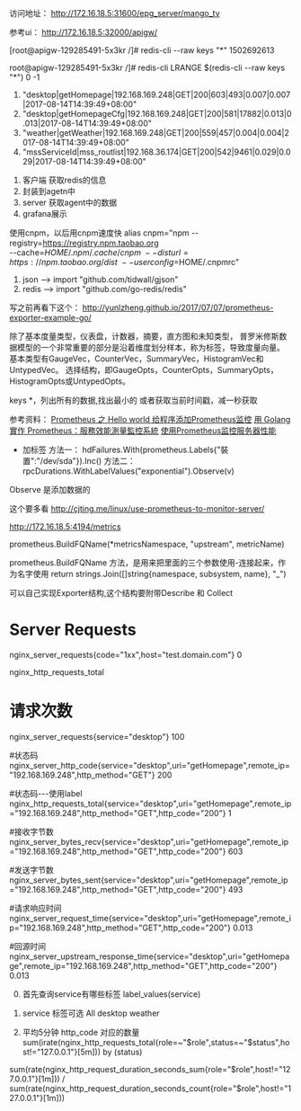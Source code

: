 访问地址：
http://172.16.18.5:31600/epg_server/mango_tv

参考ui：
http://172.16.18.5:32000/apigw/

[root@apigw-129285491-5x3kr /]# redis-cli --raw keys "*"
1502692613

root@apigw-129285491-5x3kr /]# redis-cli LRANGE  $(redis-cli --raw keys "*") 0 -1 
1) "desktop|getHomepage|192.168.169.248|GET|200|603|493|0.007|0.007|2017-08-14T14:39:49+08:00"
2) "desktop|getHomepageCfg|192.168.169.248|GET|200|581|17882|0.013|0.013|2017-08-14T14:39:49+08:00"
3) "weather|getWeather|192.168.169.248|GET|200|559|457|0.004|0.004|2017-08-14T14:39:49+08:00"
4) "mssServiceId|mss_routlist|192.168.36.174|GET|200|542|9461|0.029|0.029|2017-08-14T14:39:49+08:00"



1. 客户端 获取redis的信息
2. 封装到agetn中
3. server 获取agent中的数据
4. grafana展示



使用cnpm，以后用cnpm速度快
alias cnpm="npm --registry=https://registry.npm.taobao.org \
--cache=$HOME/.npm/.cache/cnpm \
--disturl=https://npm.taobao.org/dist \
--userconfig=$HOME/.cnpmrc"


1. json --> import "github.com/tidwall/gjson"
2. redis --> import "github.com/go-redis/redis"

写之前再看下这个：
http://yunlzheng.github.io/2017/07/07/prometheus-exporter-example-go/


除了基本度量类型，仪表盘，计数器，摘要，直方图和未知类型，
普罗米修斯数据模型的一个非常重要的部分是沿着维度划分样本，称为标签，导致度量向量。
基本类型有GaugeVec，CounterVec，SummaryVec，HistogramVec和UntypedVec。
选择结构，即GaugeOpts，CounterOpts，SummaryOpts，HistogramOpts或UntypedOpts。



keys *，列出所有的数据,找出最小的   或者获取当前时间戳，减一秒获取


参考资料：
[Prometheus 之 Hello world
](https://bugs.ltd/article/1501476325406?p=1&m=0)
[给程序添加Prometheus监控](https://mzh.io/%E7%BB%99%E7%A8%8B%E5%BA%8F%E6%B7%BB%E5%8A%A0Prometheus%E7%9B%91%E6%8E%A7)
[用 Golang 實作 Prometheus：服務效能測量監控系統](https://yami.io/golang-prometheus/)
[使用Prometheus监控服务器性能](http://cjting.me/linux/use-prometheus-to-monitor-server/)

+ 加标签
方法一：
hdFailures.With(prometheus.Labels{"裝置":"/dev/sda"}).Inc()
方法二：
rpcDurations.WithLabelValues("exponential").Observe(v)


Observe 是添加数据的


这个要多看
http://cjting.me/linux/use-prometheus-to-monitor-server/

http://172.16.18.5:4194/metrics



prometheus.BuildFQName(*metricsNamespace, "upstream", metricName)

prometheus.BuildFQName 方法，是用来把里面的三个参数使用-连接起来，作为名字使用
return strings.Join([]string{namespace, subsystem, name}, "_")




可以自己实现Exporter结构,这个结构要附带Describe 和 Collect



# Server Requests
nginx_server_requests{code="1xx",host="test.domain.com"} 0


nginx_http_requests_total

# 请求次数
nginx_server_requests{service="desktop"} 100

#状态码
nginx_server_http_code{service="desktop",uri="getHomepage",remote_ip="192.168.169.248",http_method="GET"} 200

#状态码---使用label
nginx_http_requests_total{service="desktop",uri="getHomepage",remote_ip="192.168.169.248",http_method="GET",http_code="200"} 1

#接收字节数
nginx_server_bytes_recv{service="desktop",uri="getHomepage",remote_ip="192.168.169.248",http_method="GET",http_code="200"} 603

#发送字节数
nginx_server_bytes_sent{service="desktop",uri="getHomepage",remote_ip="192.168.169.248",http_method="GET",http_code="200"} 493

#请求响应时间
nginx_server_request_time{service="desktop",uri="getHomepage",remote_ip="192.168.169.248",http_method="GET",http_code="200"} 0.013

#回源时间
nginx_server_upstream_response_time{service="desktop",uri="getHomepage",remote_ip="192.168.169.248",http_method="GET",http_code="200"} 0.013



0. 首先查询service有哪些标签
label_values(service)


1. service 标签可选
All
desktop
weather


2. 平均5分钟  http_code 对应的数量
sum(irate(nginx_http_requests_total{role=~"$role",status=~"$status",host!="127.0.0.1"}[5m])) by (status)

sum(rate(nginx_http_request_duration_seconds_sum{role="$role",host!="127.0.0.1"}[1m])) / sum(rate(nginx_http_request_duration_seconds_count{role="$role",host!="127.0.0.1"}[1m]))